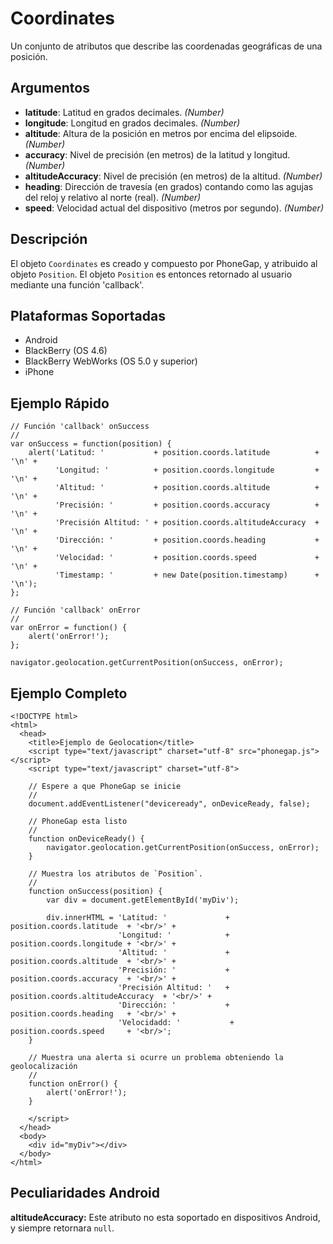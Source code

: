 Coordinates
===========

Un conjunto de atributos que describe las coordenadas geográficas de una posición.

Argumentos
----------

* __latitude__: Latitud en grados decimales. _(Number)_
* __longitude__: Longitud en grados decimales. _(Number)_
* __altitude__: Altura de la posición en metros por encima del elipsoide. _(Number)_
* __accuracy__: Nivel de precisión (en metros) de la latitud y longitud. _(Number)_
* __altitudeAccuracy__: Nivel de precisión (en metros) de la altitud. _(Number)_
* __heading__: Dirección de travesía (en grados) contando como las agujas del reloj y relativo al norte (real). _(Number)_
* __speed__: Velocidad actual del dispositivo (metros por segundo). _(Number)_

Descripción
-----------

El objeto `Coordinates` es creado y compuesto por PhoneGap, y atribuido al objeto `Position`. El objeto `Position` es entonces retornado al usuario mediante una función 'callback'.

Plataformas Soportadas
----------------------

- Android
- BlackBerry (OS 4.6)
- BlackBerry WebWorks (OS 5.0 y superior)
- iPhone

Ejemplo Rápido
--------------

    // Función 'callback' onSuccess
    //
    var onSuccess = function(position) {
        alert('Latitud: '           + position.coords.latitude          + '\n' +
              'Longitud: '          + position.coords.longitude         + '\n' +
              'Altitud: '           + position.coords.altitude          + '\n' +
              'Precisión: '         + position.coords.accuracy          + '\n' +
              'Precisión Altitud: ' + position.coords.altitudeAccuracy  + '\n' +
              'Dirección: '         + position.coords.heading           + '\n' +
              'Velocidad: '         + position.coords.speed             + '\n' +
              'Timestamp: '         + new Date(position.timestamp)      + '\n');
    };

    // Función 'callback' onError
    //
    var onError = function() {
        alert('onError!');
    };

    navigator.geolocation.getCurrentPosition(onSuccess, onError);

Ejemplo Completo
----------------

    <!DOCTYPE html>
    <html>
      <head>
        <title>Ejemplo de Geolocation</title>
        <script type="text/javascript" charset="utf-8" src="phonegap.js"></script>
        <script type="text/javascript" charset="utf-8">

        // Espere a que PhoneGap se inicie
        //
        document.addEventListener("deviceready", onDeviceReady, false);

        // PhoneGap esta listo
        //
        function onDeviceReady() {
            navigator.geolocation.getCurrentPosition(onSuccess, onError);
        }
    
        // Muestra los atributos de `Position`.
        //
        function onSuccess(position) {
            var div = document.getElementById('myDiv');
        
            div.innerHTML = 'Latitud: '             + position.coords.latitude  + '<br/>' +
                            'Longitud: '            + position.coords.longitude + '<br/>' +
                            'Altitud: '             + position.coords.altitude  + '<br/>' +
                            'Precisión: '           + position.coords.accuracy  + '<br/>' +
                            'Precisión Altitud: '   + position.coords.altitudeAccuracy  + '<br/>' +
                            'Dirección: '           + position.coords.heading   + '<br/>' +
                            'Velocidadd: '           + position.coords.speed     + '<br/>';
        }
    
        // Muestra una alerta si ocurre un problema obteniendo la geolocalización
        //
        function onError() {
            alert('onError!');
        }

        </script>
      </head>
      <body>
        <div id="myDiv"></div>
      </body>
    </html>
    
Peculiaridades Android
----------------------

__altitudeAccuracy:__ Este atributo no esta soportado en dispositivos Android, y siempre retornara `null`.
